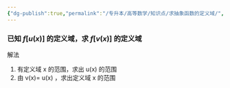 ```yaml
---
{"dg-publish":true,"permalink":"/专升本/高等数学/知识点/求抽象函数的定义域/","noteIcon":""}
---
```


### 已知 $f[u(x)]$ 的定义域，求 $f[v(x)]$ 的定义域

解法
1. 有定义域 x 的范围，求出 u(x) 的范围
2. 由 v(x)= u(x)  ，求出定义域 x 的范围